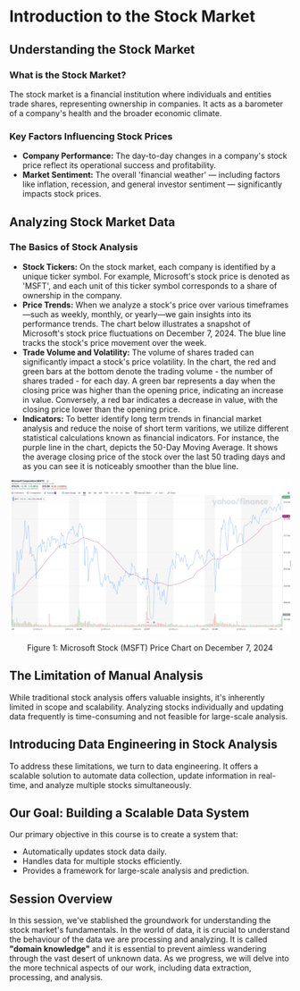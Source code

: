 # Introduction to the Stock Market
## Understanding the Stock Market
### What is the Stock Market?
The stock market is a financial institution where individuals and entities trade shares, representing ownership in companies. It acts as a barometer of a company's health and the broader economic climate.
### Key Factors Influencing Stock Prices
* **Company Performance:** The day-to-day changes in a company's stock price reflect its operational success and profitability.
* **Market Sentiment:** The overall 'financial weather' — including factors like inflation, recession, and general investor sentiment — significantly impacts stock prices.
## Analyzing Stock Market Data
### The Basics of Stock Analysis
* **Stock Tickers:** On the stock market, each company is identified by a unique ticker symbol. For example, Microsoft's stock price is denoted as 'MSFT', and each unit of this ticker symbol corresponds to a share of ownership in the company.
* **Price Trends:** When we analyze a stock's price over various timeframes—such as weekly, monthly, or yearly—we gain insights into its performance trends. The chart below illustrates a snapshot of Microsoft's stock price fluctuations on December 7, 2024. The blue line tracks the stock's price movement over the week.
* **Trade Volume and Volatility:** The volume of shares traded can significantly impact a stock's price volatility. In the chart, the red and green bars at the bottom denote the trading volume - the number of shares traded - for each day. A green bar represents a day when the closing price was higher than the opening price, indicating an increase in value. Conversely, a red bar indicates a decrease in value, with the closing price lower than the opening price.
* **Indicators:** To better identify long term trends in financial market analysis and reduce the noise of short term varitions, we utilize different statistical calculations known as financial indicators. For instance, the purple line in the chart, depicts the 50-Day Moving Average. It shows the average closing price of the stock over the last 50 trading days and as you can see it is noticeably smoother than the blue line.

![MSFT Price Chart 2024-12-07](image-1.png)
<figcaption><center>Figure 1: Microsoft Stock (MSFT) Price Chart on December 7, 2024</center></figcaption>

## The Limitation of Manual Analysis
While traditional stock analysis offers valuable insights, it's inherently limited in scope and scalability. Analyzing stocks individually and updating data frequently is time-consuming and not feasible for large-scale analysis.

## Introducing Data Engineering in Stock Analysis
To address these limitations, we turn to data engineering. It offers a scalable solution to automate data collection, update information in real-time, and analyze multiple stocks simultaneously.

## Our Goal: Building a Scalable Data System
Our primary objective in this course is to create a system that:

* Automatically updates stock data daily.
* Handles data for multiple stocks efficiently.
* Provides a framework for large-scale analysis and prediction.
## Session Overview
In this session, we've stablished the groundwork for understanding the stock market's fundamentals. In the world of data, it is crucial to understand the behaviour of the data we are processing and analyzing. It is called **"domain knowledge"** and it is essential to prevent aimless wandering through the vast desert of unknown data. As we progress, we will delve into the more technical aspects of our work, including data extraction, processing, and analysis.